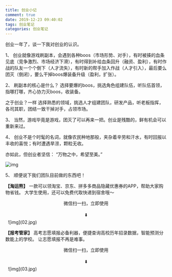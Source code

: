 ```yaml
---
title: 创业小记
comment: true
date: 2019-12-23 09:40:02
tags: 创业笔记
categories: 创业笔记
---
```


创业一年了，谈一下我对创业的认识。

<!-- more -->

1、
创业就像游戏刷副本，会遇到各种boos（市场形势、对手），有时被揍的血条见底（竞争激烈、市场经济下滑），有时得到补给血条回升（融资、盈利），有时作战的队友一个个倒下（人才流失），有时新的帮手加入作战（人才引入），最后要么团灭（倒闭），要么干掉boos爆装备升级（盈利，扩张）。

2、
刷副本的核心是什么？
选择要爆的boos，挑选角色组建队伍，听队伍首领，指哪打哪，齐心协力灭boos，收装备。

之于创业？一样
选择熟悉的领域，挑选人才组建团队，研发产品，听老板指挥，各司其职，团结一致干掉对手，占领市场。

3、
当然，游戏毕竟是游戏，团灭了可以再来一把。创业是残酷的，鲜有机会可以重新来过。

4、
创业不是个时髦的名词，就像农民种地那般，夹杂着辛劳和汗水，有时回报以丰收的喜悦；有时遭遇旱涝，颗粒无收。

亦如此，但创业者坚信：
“万物之中，希望至美。”

![img](01.jpg)


5、
顺便说下我们团队目前做的东西吧！

**【淘运熊】**
一款可以领淘宝、京东、拼多多商品隐藏优惠券的APP，帮助大家购物省钱。
大学生使用，还可以免费代取快递到宿舍哦～

<center>微信扫一扫，立即使用</center> 
<center>⬇️</center> 
![img](02.jpg)           

**【报考管家】**
高考志愿填报必备利器，便捷查询高校历年招录数据，智能预测分数能上的学校。
让志愿填报不再是难事。

<center>微信扫一扫，立即使用</center> 
<center>⬇️</center> 
![img](03.jpg) 